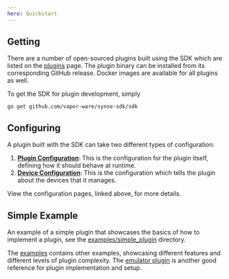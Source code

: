 ```yaml
---
hero: Quickstart
---
```


## Getting

There are a number of open-sourced plugins built using the SDK which are listed on the
[plugins](../../plugins.md) page. The plugin binary can be installed from its corresponding
GitHub release. Docker images are available for all plugins as well.

To get the SDK for plugin development, simply

```
go get github.com/vapor-ware/synse-sdk/sdk
```

## Configuring

A plugin built with the SDK can take two different types of configuration: 

1. [**Plugin Configuration**](configuration.plugin.md): This is the configuration for the plugin itself,
   defining how it should behave at runtime.
2. [**Device Configuration**](configuration.device.md): This is the configuration which tells the plugin
   about the devices that it manages. 

View the configuration pages, linked above, for more details.

## Simple Example

An example of a simple plugin that showcases the basics of how to implement a plugin, see 
the [examples/simple_plugin](https://github.com/vapor-ware/synse-sdk/tree/master/examples/simple_plugin)
directory.

The [examples](https://github.com/vapor-ware/synse-sdk/tree/master/examples) contains other
examples, showcasing different features and different levels of plugin complexity. The
[emulator plugin](https://github.com/vapor-ware/synse-emulator-plugin) is another good
reference for plugin implementation and setup.